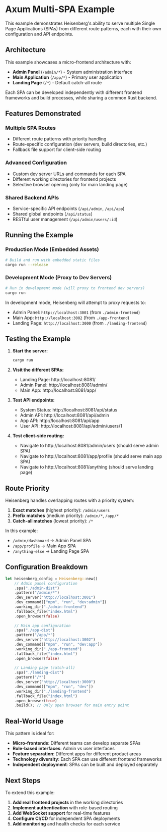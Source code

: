 # Axum Multi-SPA Example

This example demonstrates Heisenberg's ability to serve multiple Single Page Applications (SPAs) from different route patterns, each with their own configuration and API endpoints.

## Architecture

This example showcases a micro-frontend architecture with:

- **Admin Panel** (`/admin/*`) - System administration interface
- **Main Application** (`/app/*`) - Primary user application  
- **Landing Page** (`/*`) - Default catch-all route

Each SPA can be developed independently with different frontend frameworks and build processes, while sharing a common Rust backend.

## Features Demonstrated

### Multiple SPA Routes
- Different route patterns with priority handling
- Route-specific configuration (dev servers, build directories, etc.)
- Fallback file support for client-side routing

### Advanced Configuration
- Custom dev server URLs and commands for each SPA
- Different working directories for frontend projects
- Selective browser opening (only for main landing page)

### Shared Backend APIs
- Service-specific API endpoints (`/api/admin`, `/api/app`)
- Shared global endpoints (`/api/status`)
- RESTful user management (`/api/admin/users/:id`)

## Running the Example

### Production Mode (Embedded Assets)
```bash
# Build and run with embedded static files
cargo run --release
```

### Development Mode (Proxy to Dev Servers)
```bash
# Run in development mode (will proxy to frontend dev servers)
cargo run
```

In development mode, Heisenberg will attempt to proxy requests to:
- Admin Panel: `http://localhost:3001` (from `./admin-frontend`)
- Main App: `http://localhost:3002` (from `./app-frontend`) 
- Landing Page: `http://localhost:3000` (from `./landing-frontend`)

## Testing the Example

1. **Start the server:**
   ```bash
   cargo run
   ```

2. **Visit the different SPAs:**
   - Landing Page: http://localhost:8081/
   - Admin Panel: http://localhost:8081/admin/
   - Main App: http://localhost:8081/app/

3. **Test API endpoints:**
   - System Status: http://localhost:8081/api/status
   - Admin API: http://localhost:8081/api/admin
   - App API: http://localhost:8081/api/app
   - User API: http://localhost:8081/api/admin/users/1

4. **Test client-side routing:**
   - Navigate to http://localhost:8081/admin/users (should serve admin SPA)
   - Navigate to http://localhost:8081/app/profile (should serve main app SPA)
   - Navigate to http://localhost:8081/anything (should serve landing page)

## Route Priority

Heisenberg handles overlapping routes with a priority system:

1. **Exact matches** (highest priority): `/admin/users`
2. **Prefix matches** (medium priority): `/admin/*`, `/app/*`  
3. **Catch-all matches** (lowest priority): `/*`

In this example:
- `/admin/dashboard` → Admin Panel SPA
- `/app/profile` → Main App SPA
- `/anything-else` → Landing Page SPA

## Configuration Breakdown

```rust
let heisenberg_config = Heisenberg::new()
    // Admin panel configuration
    .spa("./admin-dist")
    .pattern("/admin/*")
    .dev_server("http://localhost:3001")
    .dev_command(["npm", "run", "dev:admin"])
    .working_dir("./admin-frontend")
    .fallback_file("index.html")
    .open_browser(false)
    
    // Main app configuration  
    .spa("./app-dist")
    .pattern("/app/*")
    .dev_server("http://localhost:3002")
    .dev_command(["npm", "run", "dev:app"])
    .working_dir("./app-frontend")
    .fallback_file("index.html")
    .open_browser(false)
    
    // Landing page (catch-all)
    .spa("./landing-dist")
    .pattern("/*")
    .dev_server("http://localhost:3000")
    .dev_command(["npm", "run", "dev"])
    .working_dir("./landing-frontend")
    .fallback_file("index.html")
    .open_browser(true)
    .build(); // Only open browser for main entry point
```

## Real-World Usage

This pattern is ideal for:

- **Micro-frontends**: Different teams can develop separate SPAs
- **Role-based interfaces**: Admin vs user interfaces
- **Feature separation**: Different apps for different product areas
- **Technology diversity**: Each SPA can use different frontend frameworks
- **Independent deployment**: SPAs can be built and deployed separately

## Next Steps

To extend this example:

1. **Add real frontend projects** in the working directories
2. **Implement authentication** with role-based routing
3. **Add WebSocket support** for real-time features
4. **Configure CI/CD** for independent SPA deployments
5. **Add monitoring** and health checks for each service